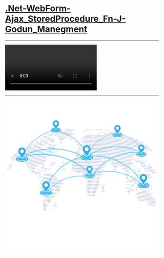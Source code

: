 <!-- <style>
    a{
        color:white;
    }
    .TopVideo{
        width:100%;

    }
</style> -->

<h1><a href="" >.Net-WebForm-Ajax_StoredProcedure_Fn-J-Godun_Manegment </a></h1>
<hr>
 <!-- <video autoplay loop muted plays-inline > -->
 <video class="TopVideo" autoplay loop muted plays-inline controls>
    <source src="RedmeMedia/Gordon_Management_Video.mp4" type="video/mp4">
 </video>
<hr>
<img src="RedmeMedia/ML.png"></img>
